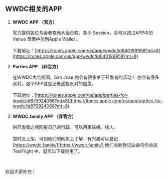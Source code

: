 ## WWDC相关的APP

1. **WWDC APP （官方）** 

	 官方提供各位与会者查询大会日程、各个 Session，亦可以透过APP中的 Venue 页面中加到Apple Wallet 。 <br><br>下载地址：[https://itunes.apple.com/us/app/wwdc/id640199958?mt=8](https://itunes.apple.com/us/app/wwdc/id640199958?mt=8)

2. **Parties APP （非官方）**

	 在WWDC大会期间，San Jose 内会有很多关于开发者的活动！ 亦会有很多派对，这个APP就是记录这些派对的信息。
<br><br>下载地址：[https://itunes.apple.com/us/app/parties-for-wwdc/id879924066?mt=8](https://itunes.apple.com/us/app/parties-for-wwdc/id879924066?mt=8)

3. **WWDC.family APP （非官方）**

	 供开发者之间回报自己的行踪，可以用来联络、找人。
<br><br>暂时没上架，可到他们的网页上了解，有兴趣可以登记 [https://wwdc.family/](https://wwdc.family/) 他们收到登记后会将你添加 TestFlight 中，就可以下载应用了。

<br>

欢迎大家补充！
